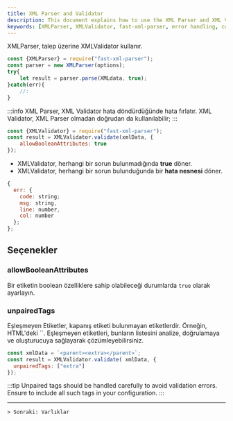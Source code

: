 ```yaml
---
title: XML Parser and Validator
description: This document explains how to use the XML Parser and XML Validator in the fast-xml-parser library. It details their functionality, error handling, and configuration options.
keywords: [XMLParser, XMLValidator, fast-xml-parser, error handling, configuration options]
---
```


XMLParser, talep üzerine XMLValidator kullanır.

```js
const {XMLParser} = require("fast-xml-parser");
const parser = new XMLParser(options);
try{
    let result = parser.parse(XMLdata, true);
}catch(err){
    //:
}
```

:::info
XML Parser, XML Validator hata döndürdüğünde hata fırlatır. XML Validator, XML Parser olmadan doğrudan da kullanılabilir;
:::

```js
const {XMLValidator} = require("fast-xml-parser");
const result = XMLValidator.validate(xmlData, {
    allowBooleanAttributes: true
});
```

* XMLValidator, herhangi bir sorun bulunmadığında **true** döner.
* XMLValidator, herhangi bir sorun bulunduğunda bir **hata nesnesi** döner.

```js
{
  err: {
    code: string;
    msg: string,
    line: number,
    col: number
  };
};
```

## Seçenekler

### allowBooleanAttributes

Bir etiketin boolean özelliklere sahip olabileceği durumlarda `true` olarak ayarlayın.

### unpairedTags
Eşleşmeyen Etiketler, kapanış etiketi bulunmayan etiketlerdir. Örneğin, HTML'deki ``. Eşleşmeyen etiketleri, bunların listesini analize, doğrulamaya ve oluşturucuya sağlayarak çözümleyebilirsiniz.

```js
const xmlData = `<parent><extra></parent>`;
const result = XMLValidator.validate( xmlData, {
  unpairedTags: ["extra"]
});
```

:::tip
Unpaired tags should be handled carefully to avoid validation errors. Ensure to include all such tags in your configuration.
:::

---

`> Sonraki: Varlıklar`